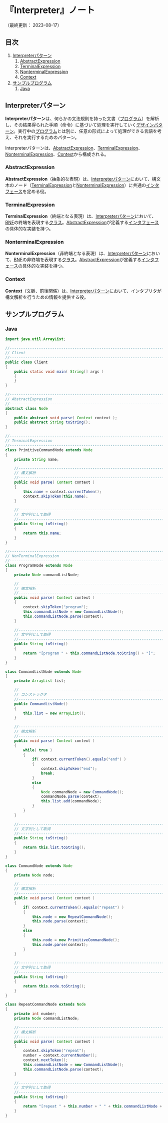 # 『Interpreter』ノート

（最終更新： 2023-08-17）


## 目次

1. [Interpreterパターン](#interpreterパターン)
	1. [AbstractExpression](#abstractexpression)
	1. [TerminalExpression](#terminalexpression)
	1. [NonterminalExpression](#nonterminalexpression)
	1. [Context](#context)
1. [サンプルプログラム](#サンプルプログラム)
	1. [Java](#java)


## Interpreterパターン

**Interpreterパターン**は、何らかの文法規則を持った文書（[プログラム](../../../../programming/_/chapters/programming.md#プログラム)）を解析し、その結果得られた手順（命令）に基づいて処理を実行していく[デザインパターン](./design_pattern.md#デザインパターン)。実行中の[プログラム](../../../../programming/_/chapters/programming.md#プログラム)とは別に、任意の形式によって処理ができる言語を考え、それを実行するためのパターン。

Interpreterパターンは、[AbstractExpression](#abstractexpression)、[TerminalExpression](#terminalexpression)、[NonterminalExpression](#nonterminalexpression)、[Context](#context)から構成される。

### AbstractExpression

**AbstractExpression**（抽象的な表現）は、[Interpreterパターン](#interpreterパターン)において、構文木のノード（[TerminalExpression](#terminalexpression)と[NonterminalExpression](#nonterminalexpression)）に共通の[インタフェース](../../../../programming/_/chapters/object_oriented.md#インタフェース)を定める役。

### TerminalExpression

**TerminalExpression**（終端となる表現）は、[Interpreterパターン](#interpreterパターン)において、[BNF](../../../../basics/information_theory/_/chapters/formal_language.md#bnf)の終端を表現する[クラス](../../../../programming/_/chapters/object_oriented.md#クラス)。[AbstractExpression](#abstractexpression)が定義する[インタフェース](../../../../programming/_/chapters/object_oriented.md#インタフェース)の具体的な実装を持つ。

### NonterminalExpression

**NonterminalExpression**（非終端となる表現）は、[Interpreterパターン](#interpreterパターン)において、[BNF](../../../../basics/information_theory/_/chapters/formal_language.md#bnf)の非終端を表現する[クラス](../../../../programming/_/chapters/object_oriented.md#クラス)。[AbstractExpression](#abstractexpression)が定義する[インタフェース](../../../../programming/_/chapters/object_oriented.md#インタフェース)の具体的な実装を持つ。

### Context

**Context**（文脈、前後関係）は、[Interpreterパターン](#interpreterパターン)において、インタプリタが構文解析を行うための情報を提供する役。


## サンプルプログラム

### Java

```java
import java.util.ArrayList;

//------------------------------------------------------------------------------
// Client
//------------------------------------------------------------------------------
public class Client
{
    public static void main( String[] args )
    {
    }
}

//------------------------------------------------------------------------------
// AbstractExpression
//------------------------------------------------------------------------------
abstract class Node
{
    public abstract void parse( Context context );
    public abstract String toString();
}

//------------------------------------------------------------------------------
// TerminalExpression
//------------------------------------------------------------------------------
class PrimitiveCommandNode extends Node
{
    private String name;

    //--------------------------------------------------------------------------
    // 構文解析
    //--------------------------------------------------------------------------
    public void parse( Context context )
    {
        this.name = context.currentToken();
        context.skipToken(this.name);
    }

    //--------------------------------------------------------------------------
    // 文字列として取得
    //--------------------------------------------------------------------------
    public String toString()
    {
        return this.name;
    }
}

//------------------------------------------------------------------------------
// NonTerminalExpression
//------------------------------------------------------------------------------
class ProgramNode extends Node
{
    private Node commandListNode;

    //--------------------------------------------------------------------------
    // 構文解析
    //--------------------------------------------------------------------------
    public void parse( Context context )
    {
        context.skipToken("program");
        this.commandListNode = new CommandListNode();
        this.commandListNode.parse(context);
    }

    //--------------------------------------------------------------------------
    // 文字列として取得
    //--------------------------------------------------------------------------
    public String toString()
    {
        return "[program " + this.commandListNode.toString() + "]";
    }
}

class CommandListNode extends Node
{
    private ArrayList list;

    //--------------------------------------------------------------------------
    // コンストラクタ
    //--------------------------------------------------------------------------
    public CommandListNode()
    {
        this.list = new ArrayList();
    }

    //--------------------------------------------------------------------------
    // 構文解析
    //--------------------------------------------------------------------------
    public void parse( Context context )
    {
        while( true )
        {
            if( context.currentToken().equals("end") )
            {
                context.skipToken("end");
                break;
            }
            else
            {
                Node commandNode = new CommandNode();
                commandNode.parse(context);
                this.list.add(commandNode);
            }
        }
    }

    //--------------------------------------------------------------------------
    // 文字列として取得
    //--------------------------------------------------------------------------
    public String toString()
    {
        return this.list.toString();
    }
}

class CommandNode extends Node
{
    private Node node;

    //--------------------------------------------------------------------------
    // 構文解析
    //--------------------------------------------------------------------------
    public void parse( Context context )
    {
        if( context.currentToken().equals("repeat") )
        {
            this.node = new RepeatCommandNode();
            this.node.parse(context);
        }
        else
        {
            this.node = new PrimitiveCommandNode();
            this.node.parse(context);
        }
    }

    //--------------------------------------------------------------------------
    // 文字列として取得
    //--------------------------------------------------------------------------
    public String toString()
    {
        return this.node.toString();
    }
}

class RepeatCommandNode extends Node
{
    private int number;
    private Node commandListNode;

    //--------------------------------------------------------------------------
    // 構文解析
    //--------------------------------------------------------------------------
    public void parse( Context context )
    {
        context.skipToken("repeat");
        number = context.currentNumber();
        context.nextToken();
        this.commandListNode = new CommandListNode();
        this.commandListNode.parse(context);
    }

    //--------------------------------------------------------------------------
    // 文字列として取得
    //--------------------------------------------------------------------------
    public String toString()
    {
        return "[repeat " + this.number + " " + this.commandListNode + "]";
    }
}

```
